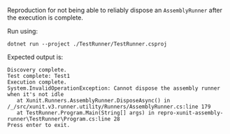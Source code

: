 Reproduction for not being able to reliably dispose an `AssemblyRunner` after the execution is complete.

Run using:
```
dotnet run --project ./TestRunner/TestRunner.csproj
```

Expected output is:
```
Discovery complete.
Test complete: Test1
Execution complete.
System.InvalidOperationException: Cannot dispose the assembly runner when it's not idle
   at Xunit.Runners.AssemblyRunner.DisposeAsync() in /_/src/xunit.v3.runner.utility/Runners/AssemblyRunner.cs:line 179
   at TestRunner.Program.Main(String[] args) in repro-xunit-assembly-runner\TestRunner\Program.cs:line 28
Press enter to exit.
```